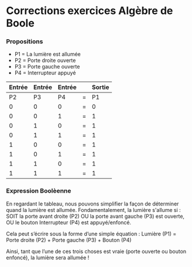 
# Corrections exercices Algèbre de Boole


### Propositions

- P1 = La lumière est allumée
- P2 = Porte droite ouverte
- P3 = Porte gauche ouverte
- P4 = Interrupteur appuyé

| Entrée | Entrée | Entrée |  | Sortie |
| --- |--- | --- | --- |--- |
| P2 | P3 | P4 | = | P1 |
| 0 | 0 | 0 | = | 0 |
| 0 | 0 | 1 | = | 1 |
| 0 | 1 | 0 | = | 1 |
| 0 | 1 | 1 | = | 1 |
| 1 | 0 | 0 | = | 1 |
| 1 | 0 | 1 | = | 1 |
| 1 | 1 | 0 | = | 1 |
| 1 | 1 | 1 | = | 1 |

### Expression Boolèenne

En regardant le tableau, nous pouvons simplifier la façon de déterminer quand 
la lumière est allumée. Fondamentalement, la lumière s'allume si : 
SOIT la porte avant droite (P2) OU la porte avant gauche (P3) est ouverte, 
OU le bouton Interrupteur (P4) est appuyé/enfoncé. 

Cela peut s’écrire sous la forme d’une simple équation : 
Lumière (P1) = Porte droite (P2) + Porte gauche (P3) + Bouton (P4) 

Ainsi, tant que l’une de ces trois choses est vraie (porte ouverte ou bouton 
enfoncé), la lumière sera allumée !